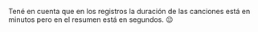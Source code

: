Tené en cuenta que en los registros la duración de las canciones está en minutos pero en el resumen está en segundos. :wink: